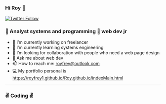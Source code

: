 ### Hi Roy 👋


[![Twitter Follow](https://img.shields.io/twitter/follow/rxyfrey?label=Follow&logo=Twitter&style=social)](https://twitter.com/rxyfrey)


### 🤖 Analyst systems and programming 🤖 web dev jr

- 🔭 I’m currently working on freelancer
- 🌱 I’m currently learning systems engineering
- 👯 I’m looking for collaboration with people who need a web page design
- 💬 Ask me about web dev
- 📫 How to reach me: royfrey@outlook.com
- 💻 My portfolio personal is https://royfrey1.github.io/Roy.github.io/indexMain.html

---

### ✌ Coding ✌

